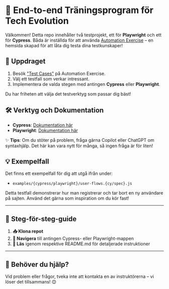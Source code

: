 # 🚀 End-to-end Träningsprogram för Tech Evolution

Välkommen! Detta repo innehåller två testprojekt, ett för **Playwright** och ett för **Cypress**. Båda är inställda för att använda [Automation Exercise](https://www.automationexercise.com/) – en hemsida skapad för att låta dig testa dina testkunskaper!

## 🎯 Uppdraget

1. Besök ["Test Cases"](https://www.automationexercise.com/test_cases) på Automation Exercise.
2. Välj ett testfall som verkar intressant.
3. Implementera de valda stegen med antingen **Cypress** eller **Playwright**.

Du har friheten att välja det testverktyg som passar dig bäst!

## 🛠 Verktyg och Dokumentation

- **Cypress**: [Dokumentation här](https://docs.cypress.io/api/table-of-contents)
- **Playwright**: [Dokumentation här](https://playwright.dev/docs/intro)

✨ **Tips**: Om du stöter på problem, fråga gärna Copilot eller ChatGPT om syntaxhjälp. Det här kan vara nytt för många, så ingen fråga är för liten!

## 💡 Exempelfall

Det finns ett exempelfall för dig att utgå ifrån under:

- `examples/{cypress/playwright}/user-flows.{cy/spec}.js`

Detta testfall demonstrerar hur man registrerar och tar bort en ny användare på sajten. Använd det gärna som inspiration om du kör fast!

---

## 📝 Steg-för-steg-guide

1. **📥 Klona repot**
2. **📂 Navigera** till antingen Cypress- eller Playwright-mappen
3. **📖 Läs** igenom respektive README.md för detaljerade instruktioner

---

## 🚨 Behöver du hjälp?

Vid problem eller frågor, tveka inte att kontakta en av instruktörerna – vi löser det tillsammans! 😊

